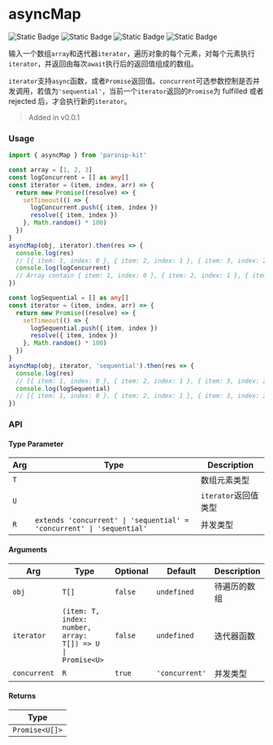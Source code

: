 # asyncMap
![Static Badge](https://img.shields.io/badge/Statement%20Coverage-100.00%-brightgreen) ![Static Badge](https://img.shields.io/badge/Branch%20Coverage-100.00%-brightgreen) ![Static Badge](https://img.shields.io/badge/Function%20Coverage-100.00%-brightgreen) ![Static Badge](https://img.shields.io/badge/Line%20Coverage-100.00%-brightgreen)
      
输入一个数组`array`和迭代器`iterator`，遍历对象的每个元素，对每个元素执行`iterator`，并返回由每次`await`执行后的返回值组成的数组。 

`iterator`支持`async`函数，或者`Promise`返回值。`concurrent`可选参数控制是否并发调用，若值为`'sequential'`，当前一个`iterator`返回的`Promise`为 fulfilled 或者 rejected 后，才会执行新的`iterator`。


> Added in v0.0.1



### Usage

```ts
import { asyncMap } from 'parsnip-kit'

const array = [1, 2, 3]
const logConcurrent = [] as any[]
const iterator = (item, index, arr) => {
  return new Promise((resolve) => {
    setTimeout(() => {
      logConcurrent.push({ item, index })
      resolve({ item, index })
    }, Math.random() * 100)
  })
}
asyncMap(obj, iterator).then(res => {
  console.log(res)
  // [{ item: 1, index: 0 }, { item: 2, index: 1 }, { item: 3, index: 2 }]
  console.log(logConcurrent)
  // Array contain { item: 1, index: 0 }, { item: 2, index: 1 }, { item: 3, index: 2 } with random order.
})

const logSequential = [] as any[]
const iterator = (item, index, arr) => {
  return new Promise((resolve) => {
    setTimeout(() => {
      logSequential.push({ item, index })
      resolve({ item, index })
    }, Math.random() * 100)
  })
}
asyncMap(obj, iterator, 'sequential').then(res => {
  console.log(res)
  // [{ item: 1, index: 0 }, { item: 2, index: 1 }, { item: 3, index: 2 }]
  console.log(logSequential)
  // [{ item: 1, index: 0 }, { item: 2, index: 1 }, { item: 3, index: 2 }]
})
```


### API

#### Type Parameter

| Arg | Type | Description |
| --- | --- | --- |
| `T` | ` ` | 数组元素类型 |
| `U` | ` ` | `iterator`返回值类型 |
| `R` | `extends 'concurrent' \| 'sequential' = 'concurrent' \| 'sequential'` | 并发类型  |

#### Arguments

| Arg | Type | Optional | Default | Description |
| --- | --- | --- | --- | --- |
| `obj` | `T[]` | `false` | `undefined` | 待遍历的数组  |
| `iterator` | `(item: T, index: number, array: T[]) => U \| Promise<U>` | `false` | `undefined` | 迭代器函数  |
| `concurrent` | `R` | `true` | `'concurrent'` | 并发类型  |

#### Returns

| Type |
| ---  |
| `Promise<U[]>`  |